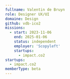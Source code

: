 ```yaml
---
fullname: Valentin de Bruyn
role: Designer UX/UI
domaine: Design
github: vdb-ico2
missions:
  - start: 2023-11-06
    end: 2025-01-06
    status: independent
    employer: 'Scopyleft'
    startups:
      - impact.co2
startups:
  - impact.co2
memberType: beta
---
```

